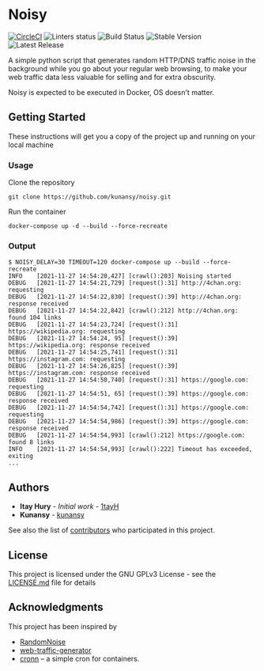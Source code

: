 
# Noisy
[![CircleCI](https://circleci.com/gh/1tayH/noisy/tree/master.svg?style=shield)](https://circleci.com/gh/1tayH/noisy/tree/master)
![Linters status](https://github.com/kunansy/noisy/actions/workflows/python-app.yml/badge.svg)
![Build Status](https://github.com/kunansy/noisy/actions/workflows/docker-image.yml/badge.svg)
![Stable Version](https://img.shields.io/github/v/tag/kunansy/noisy)
![Latest Release](https://img.shields.io/github/v/release/kunansy/noisy?color=%233D9970)

A simple python script that generates random HTTP/DNS traffic noise in the background while you go about your regular web browsing, to make your web traffic data less valuable for selling and for extra obscurity.

Noisy is expected to be executed in Docker, OS doesn't matter.

## Getting Started

These instructions will get you a copy of the project up and running on your local machine

### Usage

Clone the repository
```
git clone https://github.com/kunansy/noisy.git
```

Run the container

```
docker-compose up -d --build --force-recreate
```

###  Output
```
$ NOISY_DELAY=30 TIMEOUT=120 docker-compose up --build --force-recreate
INFO    [2021-11-27 14:54:20,427] [crawl():203] Noising started
DEBUG   [2021-11-27 14:54:21,729] [request():31] http://4chan.org: requesting
DEBUG   [2021-11-27 14:54:22,830] [request():39] http://4chan.org: response received
DEBUG   [2021-11-27 14:54:22,842] [crawl():212] http://4chan.org: found 104 links
DEBUG   [2021-11-27 14:54:23,724] [request():31] https://wikipedia.org: requesting
DEBUG   [2021-11-27 14:54:24, 95] [request():39] https://wikipedia.org: response received
DEBUG   [2021-11-27 14:54:25,741] [request():31] https://instagram.com: requesting
DEBUG   [2021-11-27 14:54:26,825] [request():39] https://instagram.com: response received
DEBUG   [2021-11-27 14:54:50,740] [request():31] https://google.com: requesting
DEBUG   [2021-11-27 14:54:51, 65] [request():39] https://google.com: response received
DEBUG   [2021-11-27 14:54:54,742] [request():31] https://google.com: requesting
DEBUG   [2021-11-27 14:54:54,986] [request():39] https://google.com: response received
DEBUG   [2021-11-27 14:54:54,993] [crawl():212] https://google.com: found 8 links
INFO    [2021-11-27 14:54:54,993] [crawl():222] Timeout has exceeded, exiting
...
```

## Authors

* **Itay Hury** - *Initial work* - [1tayH](https://github.com/1tayH)
* **Kunansy** - [kunansy](https://github.com/kunansy)

See also the list of [contributors](https://github.com/1tayH/Noisy/contributors) who participated in this project.

## License

This project is licensed under the GNU GPLv3 License - see the [LICENSE.md](LICENSE.md) file for details

## Acknowledgments

This project has been inspired by
* [RandomNoise](http://www.randomnoise.us)
* [web-traffic-generator](https://github.com/ecapuano/web-traffic-generator)
* [cronn](https://github.com/umputun/cronn) – a simple cron for containers.
